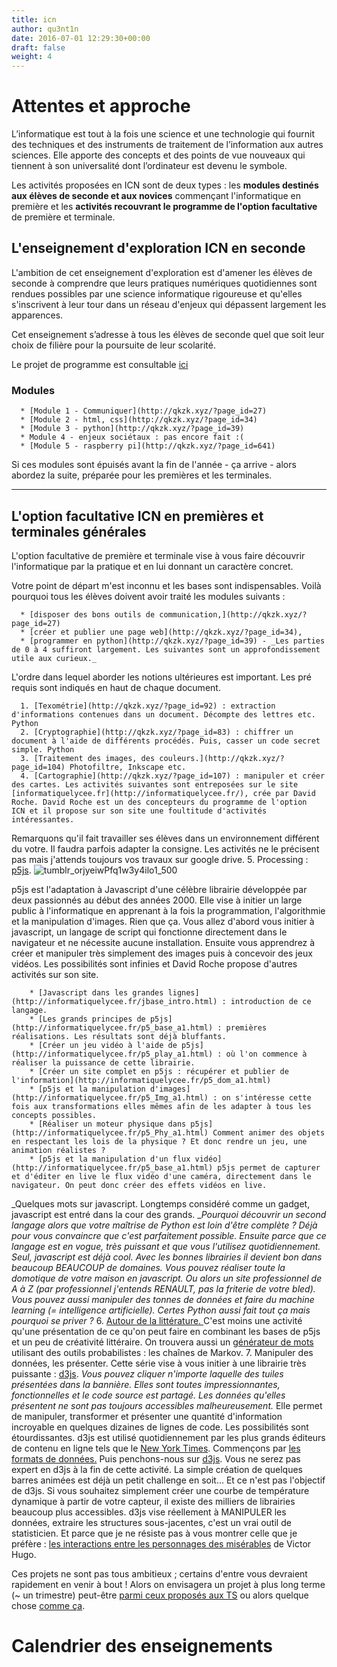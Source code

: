 ```yaml
---
title: icn
author: qu3nt1n
date: 2016-07-01 12:29:30+00:00
draft: false
weight: 4
---
```


# Attentes et approche


L’informatique est tout à la fois une science et une technologie qui fournit des techniques et des instruments de traitement de l’information aux autres sciences. Elle apporte des concepts et des points de vue nouveaux qui tiennent à son universalité dont l’ordinateur est devenu le symbole.

Les activités proposées en ICN sont de deux types : les **modules destinés aux élèves de seconde et aux novices** commençant l'informatique en première et les **activités recouvrant le programme de l'option facultative** de première et terminale.


## L'enseignement d'exploration ICN en seconde


L'ambition de cet enseignement d'exploration est d'amener les élèves de seconde à comprendre que leurs pratiques numériques quotidiennes sont rendues possibles par une science informatique rigoureuse et qu'elles s'inscrivent à leur tour dans un réseau d'enjeux qui dépassent largement les apparences.

Cet enseignement s’adresse à tous les élèves de seconde quel que soit leur choix de filière pour la poursuite de leur scolarité.

Le projet de programme est consultable [ici](http://cache.media.education.gouv.fr/file/CSP/91/2/prog_Informatique_et_creation_numerique_19_mai_425912.pdf)





### Modules











 	  * [Module 1 - Communiquer](http://qkzk.xyz/?page_id=27)
 	  * [Module 2 - html, css](http://qkzk.xyz/?page_id=34)
 	  * [Module 3 - python](http://qkzk.xyz/?page_id=39)
 	  * Module 4 - enjeux sociétaux : pas encore fait :(
 	  * [Module 5 - raspberry pi](http://qkzk.xyz/?page_id=641)

Si ces modules sont épuisés avant la fin de l'année - ça arrive - alors abordez la suite, préparée pour les premières et les terminales.







* * *





## L'option facultative ICN en premières et terminales générales


L'option facultative de première et terminale vise à vous faire découvrir l'informatique par la pratique et en lui donnant un caractère concret.

Votre point de départ m'est inconnu et les bases sont indispensables. Voilà pourquoi tous les élèves doivent avoir traité les modules suivants :



 	  * [disposer des bons outils de communication,](http://qkzk.xyz/?page_id=27)
 	  * [créer et publier une page web](http://qkzk.xyz/?page_id=34),
 	  * [programmer en python](http://qkzk.xyz/?page_id=39) - _Les parties de 0 à 4 suffiront largement. Les suivantes sont un approfondissement utile aux curieux._

L'ordre dans lequel aborder les notions ultérieures est important. Les pré requis sont indiqués en haut de chaque document.

 	  1. [Texométrie](http://qkzk.xyz/?page_id=92) : extraction d'informations contenues dans un document. Décompte des lettres etc. Python
 	  2. [Cryptographie](http://qkzk.xyz/?page_id=83) : chiffrer un document à l'aide de différents procédés. Puis, casser un code secret simple. Python
 	  3. [Traitement des images, des couleurs.](http://qkzk.xyz/?page_id=104) Photofiltre, Inkscape etc.
 	  4. [Cartographie](http://qkzk.xyz/?page_id=107) : manipuler et créer des cartes. Les activités suivantes sont entreposées sur le site [informatiquelycee.fr](http://informatiquelycee.fr/), crée par David Roche. David Roche est un des concepteurs du programme de l'option ICN et il propose sur son site une foultitude d'activités intéressantes.
Remarquons qu'il fait travailler ses élèves dans un environnement différent du votre. Il faudra parfois adapter la consigne.
Les activités ne le précisent pas mais j'attends toujours vos travaux sur google drive.
 	  5. Processing : [p5js](https://p5js.org/).
![tumblr_orjyeiwPfq1w3y4ilo1_500](http://qkzk.xyz/wp-content/uploads/2016/07/tumblr_orjyeiwPfq1w3y4ilo1_500.gif)

p5js est l'adaptation à Javascript d'une célèbre librairie développée par deux passionnés au début des années 2000. Elle vise à initier un large public à l'informatique en apprenant à la fois la programmation, l'algorithmie et la manipulation d'images. Rien que ça.
Vous allez d'abord vous initier à javascript, un langage de script qui fonctionne directement dans le navigateur et ne nécessite aucune installation.
Ensuite vous apprendrez à créer et manipuler très simplement des images puis à concevoir des jeux vidéos. Les possibilités sont infinies et David Roche propose d'autres activités sur son site.

 	    * [Javascript dans les grandes lignes](http://informatiquelycee.fr/jbase_intro.html) : introduction de ce langage.
 	    * [Les grands principes de p5js](http://informatiquelycee.fr/p5_base_a1.html) : premières réalisations. Les résultats sont déjà bluffants.
 	    * [Créer un jeu vidéo à l'aide de p5js](http://informatiquelycee.fr/p5_play_a1.html) : où l'on commence à réaliser la puissance de cette librairie.
 	    * [Créer un site complet en p5js : récupérer et publier de l'information](http://informatiquelycee.fr/p5_dom_a1.html)
 	    * [p5js et la manipulation d'images](http://informatiquelycee.fr/p5_Img_a1.html) : on s'intéresse cette fois aux transformations elles mêmes afin de les adapter à tous les concepts possibles.
 	    * [Réaliser un moteur physique dans p5js](http://informatiquelycee.fr/p5_Phy_a1.html) Comment animer des objets en respectant les lois de la physique ? Et donc rendre un jeu, une animation réalistes ?
 	    * [p5js et la manipulation d'un flux vidéo](http://informatiquelycee.fr/p5_base_a1.html) p5js permet de capturer et d'éditer en live le flux vidéo d'une caméra, directement dans le navigateur. On peut donc créer des effets vidéos en live.

_Quelques mots sur javascript. Longtemps considéré comme un gadget, javascript est entré dans la cour des grands.
__Pourquoi découvrir un second langage alors que votre maîtrise de Python est loin d'être complète ? Déjà pour vous convaincre que c'est parfaitement possible. Ensuite parce que ce langage est en vogue, très puissant et que vous l'utilisez quotidiennement. Seul, javascript est déjà cool. Avec les bonnes librairies il devient bon dans beaucoup BEAUCOUP de domaines. Vous pouvez réaliser toute la domotique de votre maison en javascript. Ou alors un site professionnel de A à Z (par professionnel j'entends RENAULT, pas la friterie de votre bled). Vous pouvez aussi manipuler des tonnes de données et faire du machine learning (= intelligence artificielle). Certes Python aussi fait tout ça mais pourquoi se priver ?_
 	  6. [Autour de la littérature. ](http://informatiquelycee.fr/lettres/index.html)C'est moins une activité qu'une présentation de ce qu'on peut faire en combinant les bases de p5js et un peu de créativité littéraire.
On trouvera aussi un [générateur de mots](http://informatiquelycee.fr/markov_a1.html) utilisant des outils probabilistes : les chaînes de Markov.
 	  7. Manipuler des données, les présenter.
Cette série vise à vous initier à une librairie très puissante : [d3js](https://d3js.org/). _Vous pouvez cliquer n'importe laquelle des tuiles présentées dans la bannière. Elles sont toutes impressionnantes, fonctionnelles et le code source est partagé. Les données qu'elles présentent ne sont pas toujours accessibles malheureusement._
Elle permet de manipuler, transformer et présenter une quantité d'information incroyable en quelques dizaines de lignes de code. Les possibilités sont étourdissantes.
d3js est utilisé quotidiennement par les plus grands éditeurs de contenu en ligne tels que le [New York Times](https://www.nytimes.com/interactive/2015/03/19/upshot/3d-yield-curve-economic-growth.html?_r=0).
Commençons par [les formats de données.](http://informatiquelycee.fr/donnees_a0.html)
Puis penchons-nous sur [d3js](http://informatiquelycee.fr/d3_a1.html).
Vous ne serez pas expert en d3js à la fin de cette activité. La simple création de quelques barres animées est déjà un petit challenge en soit... Et ce n'est pas l'objectif de d3js.
Si vous souhaitez simplement créer une courbe de température dynamique à partir de votre capteur, il existe des milliers de librairies beaucoup plus accessibles. d3js vise réellement à MANIPULER les données, extraire les structures sous-jacentes, c'est un vrai outil de statisticien.
Et parce que je ne résiste pas à vous montrer celle que je préfère : [les interactions entre les personnages des misérables](https://bost.ocks.org/mike/miserables/) de Victor Hugo.

Ces projets ne sont pas tous ambitieux ; certains d'entre vous devraient rapidement en venir à bout ! Alors on envisagera un projet à plus long terme (~ un trimestre) peut-être [parmi ceux proposés aux TS](http://qkzk.xyz/?page_id=45) ou alors quelque chose [comme ça](http://imgur.com/gallery/BbhTd).





# Calendrier des enseignements
